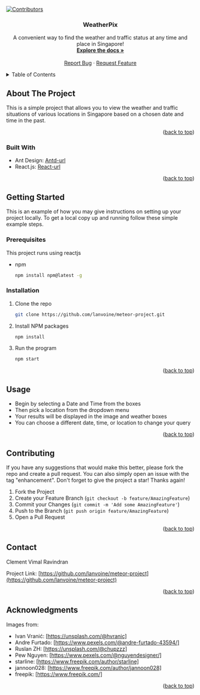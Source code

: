 <div id="top"></div>

<!-- PROJECT SHIELDS -->
<!--
*** I'm using markdown "reference style" links for readability.
*** Reference links are enclosed in brackets [ ] instead of parentheses ( ).
*** See the bottom of this document for the declaration of the reference variables
*** for contributors-url, forks-url, etc. This is an optional, concise syntax you may use.
*** https://www.markdownguide.org/basic-syntax/#reference-style-links
-->
[![Contributors][contributors-shield]][contributors-url]

<h3 align="center">WeatherPix</h3>

  <p align="center">
    A convenient way to find the weather and traffic status at any time and place in Singapore!
    <br />
    <a href="https://github.com/lanvoine/meteor-project"><strong>Explore the docs »</strong></a>
    <br />
    <br />
    <a href="https://github.com/lanvoine/meteor-project/issues">Report Bug</a>
    ·
    <a href="https://github.com/lanvoine/meteor-project/issues">Request Feature</a>
  </p>
</div>



<!-- TABLE OF CONTENTS -->
<details>
  <summary>Table of Contents</summary>
  <ol>
    <li>
      <a href="#about-the-project">About The Project</a>
      <ul>
        <li><a href="#built-with">Built With</a></li>
      </ul>
    </li>
    <li>
      <a href="#getting-started">Getting Started</a>
      <ul>
        <li><a href="#prerequisites">Prerequisites</a></li>
        <li><a href="#installation">Installation</a></li>
      </ul>
    </li>
    <li><a href="#usage">Usage</a></li>
    <li><a href="#contributing">Contributing</a></li>
    <li><a href="#contact">Contact</a></li>
    <li><a href="#acknowledgments">Acknowledgments</a></li>
  </ol>
</details>



<!-- ABOUT THE PROJECT -->
## About The Project

This is a simple project that allows you to view the weather and traffic situations of various locations in Singapore based on a chosen date and time in the past.

<p align="right">(<a href="#top">back to top</a>)</p>



### Built With

* Ant Design: [Antd-url]
* React.js: [React-url]

<p align="right">(<a href="#top">back to top</a>)</p>



<!-- GETTING STARTED -->
## Getting Started

This is an example of how you may give instructions on setting up your project locally.
To get a local copy up and running follow these simple example steps.

### Prerequisites

This project runs using reactjs
* npm
  ```sh
  npm install npm@latest -g
  ```

### Installation

1. Clone the repo
   ```sh
   git clone https://github.com/lanvoine/meteor-project.git
   ```
2. Install NPM packages
   ```sh
   npm install
   ```
3. Run the program
   ```sh
   npm start
   ```

<p align="right">(<a href="#top">back to top</a>)</p>



<!-- USAGE EXAMPLES -->
## Usage

* Begin by selecting a Date and Time from the boxes
* Then pick a location from the dropdown menu
* Your results will be displayed in the image and weather boxes
* You can choose a different date, time, or location to change your query

<p align="right">(<a href="#top">back to top</a>)</p>

<!-- CONTRIBUTING -->
## Contributing

If you have any suggestions that would make this better, please fork the repo and create a pull request. You can also simply open an issue with the tag "enhancement".
Don't forget to give the project a star! Thanks again!

1. Fork the Project
2. Create your Feature Branch (`git checkout -b feature/AmazingFeature`)
3. Commit your Changes (`git commit -m 'Add some AmazingFeature'`)
4. Push to the Branch (`git push origin feature/AmazingFeature`)
5. Open a Pull Request

<p align="right">(<a href="#top">back to top</a>)</p>

<!-- CONTACT -->
## Contact

Clement Vimal Ravindran

Project Link: [https://github.com/lanvoine/meteor-project](https://github.com/lanvoine/meteor-project)

<p align="right">(<a href="#top">back to top</a>)</p>



<!-- ACKNOWLEDGMENTS -->
## Acknowledgments

Images from:

* Ivan Vranić: [https://unsplash.com/@hvranic]
* Andre Furtado: [https://www.pexels.com/@andre-furtado-43594/]
* Ruslan ZH: [https://unsplash.com/@chupzzz]
* Pew Nguyen: [https://www.pexels.com/@nguyendesigner/]
* starline: [https://www.freepik.com/author/starline]
* jannoon028: [https://www.freepik.com/author/jannoon028]
* freepik: [https://www.freepik.com/]

<p align="right">(<a href="#top">back to top</a>)</p>



<!-- MARKDOWN LINKS & IMAGES -->
<!-- https://www.markdownguide.org/basic-syntax/#reference-style-links -->
[contributors-shield]: https://img.shields.io/github/contributors/github_username/repo_name.svg?style=for-the-badge
[contributors-url]: https://github.com/lanvoine/meteor-project/graphs/contributors
[linkedin-url]: https://linkedin.com/in/lanvoine
[product-screenshot]: images/screenshot.png
[React.js]: https://img.shields.io/badge/React-20232A?style=for-the-badge&logo=react&logoColor=61DAFB
[React-url]: https://reactjs.org/
[Antd-url]: https://ant.design/